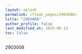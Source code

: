 ```yaml
---
layout: splash
permalink: /float_pages/2903008/
title: "2903008"
author_profile: false
last_modified_at: 2025-06-13
toc: false
---
```

 
2903008
